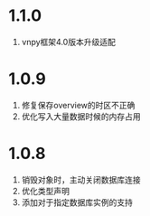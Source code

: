 # 1.1.0

1. vnpy框架4.0版本升级适配

# 1.0.9

1. 修复保存overview的时区不正确
2. 优化写入大量数据时候的内存占用

# 1.0.8

1. 销毁对象时，主动关闭数据库连接
2. 优化类型声明
3. 添加对于指定数据库实例的支持
